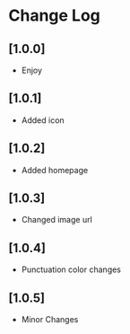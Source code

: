 # Change Log

## [1.0.0]

- Enjoy

## [1.0.1]

- Added icon

## [1.0.2]

- Added homepage

## [1.0.3]

- Changed image url

## [1.0.4]

- Punctuation color changes

## [1.0.5]

- Minor Changes
